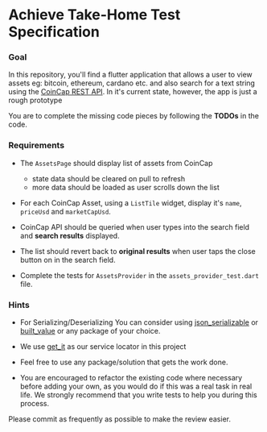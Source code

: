 # Achieve Take-Home Test Specification

### Goal

In this repository, you'll find a flutter application that allows a user to view assets eg: bitcoin, ethereum, cardano etc. and also search for a text string using the [CoinCap REST API](https://docs.coincap.io/#ee30bea9-bb6b-469d-958a-d3e35d442d7a). In it's current state, however, the app is just a rough prototype

You are to complete the missing code pieces by following the **TODOs** in the code.

### Requirements

- The `AssetsPage` should display list of assets from CoinCap

  - state data should be cleared on pull to refresh
  - more data should be loaded as user scrolls down the list

- For each CoinCap Asset, using a `ListTile` widget, display it's `name`, `priceUsd` and `marketCapUsd`.

- CoinCap API should be queried when user types into the search
  field and **search results** displayed.

- The list should revert back to **original results** when user taps the close button on in the search field.

- Complete the tests for `AssetsProvider` in the `assets_provider_test.dart` file.

### Hints

- For Serializing/Deserializing You can consider using [json_serializable](https://pub.dev/packages/json_serializable) or [built_value](https://pub.dev/packages/built_value) or any package of your choice.

- We use [get_it](https://pub.dev/packages/get_it) as our service locator in this project

- Feel free to use any package/solution that gets the work done.

- You are encouraged to refactor the existing code where necessary before adding your own, as you would do if this was a real task in real life. We strongly recommend that you write tests to help you during this process.

Please commit as frequently as possible to make the review easier.

